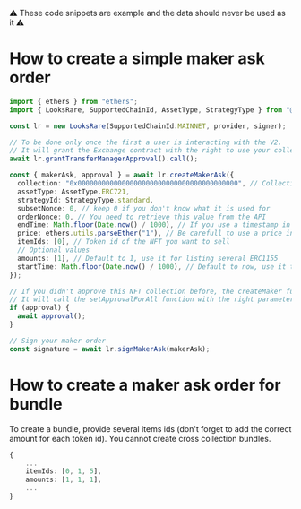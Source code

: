 :warning: These code snippets are example and the data should never be used as it :warning:

# How to create a simple maker ask order

```ts
import { ethers } from "ethers";
import { LooksRare, SupportedChainId, AssetType, StrategyType } from "@looksrare/sdk-v2";

const lr = new LooksRare(SupportedChainId.MAINNET, provider, signer);

// To be done only once the first a user is interacting with the V2.
// It will grant the Exchange contract with the right to use your collections approvals done on the transfer manager.
await lr.grantTransferManagerApproval().call();

const { makerAsk, approval } = await lr.createMakerAsk({
  collection: "0x0000000000000000000000000000000000000000", // Collection address
  assetType: AssetType.ERC721,
  strategyId: StrategyType.standard,
  subsetNonce: 0, // keep 0 if you don't know what it is used for
  orderNonce: 0, // You need to retrieve this value from the API
  endTime: Math.floor(Date.now() / 1000), // If you use a timestamp in ms, the function will revert
  price: ethers.utils.parseEther("1"), // Be carefull to use a price in wei, this example is for 100 eth
  itemIds: [0], // Token id of the NFT you want to sell
  // Optional values
  amounts: [1], // Default to 1, use it for listing several ERC1155
  startTime: Math.floor(Date.now() / 1000), // Default to now, use it to create an order that will be valid in the future
});

// If you didn't approve this NFT collection before, the createMaker function populate an approval function for you.
// It will call the setApprovalForAll function with the right parameters.
if (approval) {
  await approval();
}

// Sign your maker order
const signature = await lr.signMakerAsk(makerAsk);
```

# How to create a maker ask order for bundle

To create a bundle, provide several items ids (don't forget to add the correct amount for each token id). You cannot create cross collection bundles.

```ts
{
    ...
    itemIds: [0, 1, 5],
    amounts: [1, 1, 1],
    ...
}
```
